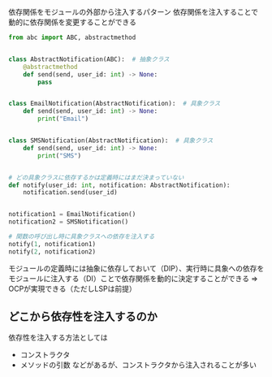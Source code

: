 依存関係をモジュールの外部から注入するパターン
依存関係を注入することで動的に依存関係を変更することができる

```python
from abc import ABC, abstractmethod


class AbstractNotification(ABC):  # 抽象クラス
    @abstractmethod
    def send(send, user_id: int) -> None:
        pass


class EmailNotification(AbstractNotification):  # 具象クラス
    def send(send, user_id: int) -> None:
        print("Email")


class SMSNotification(AbstractNotification):  # 具象クラス
    def send(send, user_id: int) -> None:
        print("SMS")


# どの具象クラスに依存するかは定義時にはまだ決まっていない
def notify(user_id: int, notification: AbstractNotification):
    notification.send(user_id)


notification1 = EmailNotification()
notification2 = SMSNotification()

# 関数の呼び出し時に具象クラスへの依存を注入する
notify(1, notification1)
notify(2, notification2)
```

モジュールの定義時には抽象に依存しておいて（DIP）、実行時に具象への依存をモジュールに注入する（DI）ことで依存関係を動的に決定することができる
⇒　OCPが実現できる（ただしLSPは前提）

## どこから依存性を注入するのか

依存性を注入する方法としては
- コンストラクタ
- メソッドの引数
などがあるが、コンストラクタから注入されることが多い